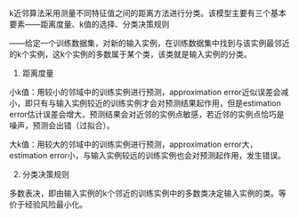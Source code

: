 
k近邻算法采用测量不同特征值之间的距离方法进行分类。该模型主要有三个基本要素——距离度量、k值的选择、分类决策规则

——给定一个训练数据集，对新的输入实例，在训练数据集中找到与该实例最邻近的k个实例，这k个实例的多数属于某个类，该类就是输入实例的分类。

1. 距离度量

小k值：用较小的邻域中的训练实例进行预测，approximation error近似误差会减小，即只有与输入实例较近的训练实例才会对预测结果起作用，但是estimation error估计误差会增大，预测结果会对近邻的实例点敏感，若近邻的实例点恰巧是噪声，预测会出错（过拟合）。

大k值：用较大的邻域中的训练实例进行预测，approximation error大，estimation error小，与输入实例较远的训练实例也会对预测起作用，发生错误。

2. 分类决策规则

多数表决，即由输入实例的k个邻近的训练实例中的多数类决定输入实例的类。等价于经验风险最小化。
